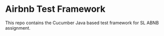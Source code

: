 # Airbnb Test Framework
This repo contains the Cucumber Java based test framework for SL ABNB assignment.
